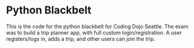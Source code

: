 
# Python Blackbelt

This is the code for the python blackbelt for Coding Dojo Seattle. The exam was to build a trip planner app, with full custom login/registration. A user registers/logs in, adds a trip, and other users can join the trip.
